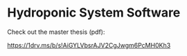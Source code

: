 
# Hydroponic System Software 

Check out the master thesis (pdf):

https://1drv.ms/b/s!AiGYLVbsrAJV2CgJwgm6PcMH0Kh3




